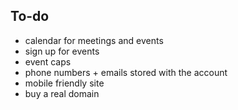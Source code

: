## To-do
- calendar for meetings and events
- sign up for events
- event caps
- phone numbers + emails stored with the account
- mobile friendly site
- buy a real domain